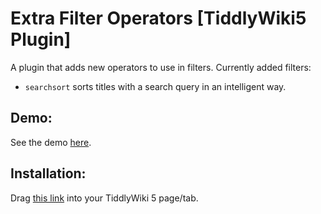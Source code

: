 # Extra Filter Operators [TiddlyWiki5 Plugin]

A plugin that adds new operators to use in filters. Currently added filters:

* `searchsort` sorts titles with a search query in an intelligent way.

## Demo:

See the demo [here](https://evidentlycube.github.io/TW5-PluginShowcase/#Permaviews).

## Installation:

Drag [this link](https://evidentlycube.github.io/TW5-PluginShowcase/#%24%3A%2Fplugins%2FEvidentlyCube%2FPermaviews) into your TiddlyWiki 5 page/tab.
